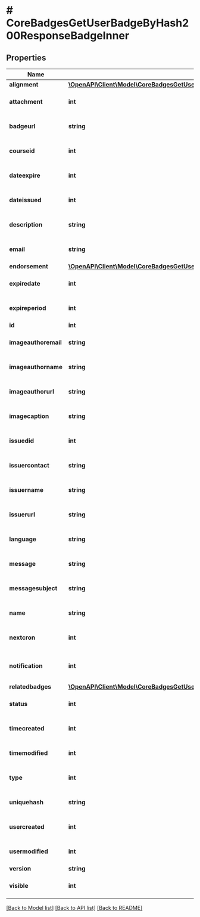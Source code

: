 # # CoreBadgesGetUserBadgeByHash200ResponseBadgeInner

## Properties

Name | Type | Description | Notes
------------ | ------------- | ------------- | -------------
**alignment** | [**\OpenAPI\Client\Model\CoreBadgesGetUserBadgeByHash200ResponseBadgeInnerAlignmentInner[]**](CoreBadgesGetUserBadgeByHash200ResponseBadgeInnerAlignmentInner.md) |  | [optional]
**attachment** | **int** | Attachment | [optional] [default to 1]
**badgeurl** | **string** | Badge URL | [optional] [default to 'null']
**courseid** | **int** | Course id | [optional] [default to null]
**dateexpire** | **int** | Date expire | [optional] [default to null]
**dateissued** | **int** | Date issued | [optional] [default to 0]
**description** | **string** | Badge description | [optional] [default to 'null']
**email** | **string** | User email | [optional] [default to 'null']
**endorsement** | [**\OpenAPI\Client\Model\CoreBadgesGetUserBadgeByHash200ResponseBadgeInnerEndorsement**](CoreBadgesGetUserBadgeByHash200ResponseBadgeInnerEndorsement.md) |  | [optional]
**expiredate** | **int** | Expire date | [optional] [default to null]
**expireperiod** | **int** | Expire period | [optional] [default to null]
**id** | **int** | Badge id | [optional]
**imageauthoremail** | **string** | Email of the image author | [optional] [default to 'null']
**imageauthorname** | **string** | Name of the image author | [optional] [default to 'null']
**imageauthorurl** | **string** | URL of the image author | [optional] [default to 'null']
**imagecaption** | **string** | Caption of the image | [optional] [default to 'null']
**issuedid** | **int** | Issued id | [optional] [default to null]
**issuercontact** | **string** | Issuer contact | [optional] [default to 'null']
**issuername** | **string** | Issuer name | [optional] [default to 'null']
**issuerurl** | **string** | Issuer URL | [optional] [default to 'null']
**language** | **string** | Language | [optional] [default to 'null']
**message** | **string** | Message | [optional] [default to 'null']
**messagesubject** | **string** | Message subject | [optional] [default to 'null']
**name** | **string** | Badge name | [optional] [default to 'null']
**nextcron** | **int** | Next cron | [optional] [default to null]
**notification** | **int** | Whether to notify when badge is awarded | [optional] [default to 1]
**relatedbadges** | [**\OpenAPI\Client\Model\CoreBadgesGetUserBadgeByHash200ResponseBadgeInnerRelatedbadgesInner[]**](CoreBadgesGetUserBadgeByHash200ResponseBadgeInnerRelatedbadgesInner.md) |  | [optional]
**status** | **int** | Status | [optional] [default to 0]
**timecreated** | **int** | Time created | [optional] [default to 0]
**timemodified** | **int** | Time modified | [optional] [default to 0]
**type** | **int** | Type | [optional] [default to 1]
**uniquehash** | **string** | Unique hash | [optional] [default to 'null']
**usercreated** | **int** | User created | [optional] [default to null]
**usermodified** | **int** | User modified | [optional] [default to null]
**version** | **string** | Version | [optional]
**visible** | **int** | Visible | [optional] [default to 0]

[[Back to Model list]](../../README.md#models) [[Back to API list]](../../README.md#endpoints) [[Back to README]](../../README.md)
